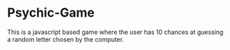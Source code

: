 # Psychic-Game

This is a javascript based game where the user has 10 chances at guessing a random letter chosen by the computer.